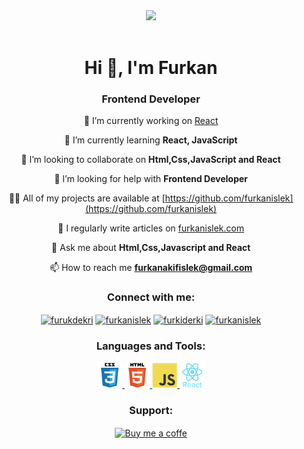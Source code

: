 <div id="header" align="center">
  <img src="https://media.giphy.com/media/M9gbBd9nbDrOTu1Mqx/giphy.gif" width="100"/>
</div>

<br/>
<div align="center">
<h1 align="center">Hi 👋, I'm Furkan</h1>
<h3 align="center">Frontend Developer</h3>

 🔭 I’m currently working on [React](https://app.patika.dev/courses/react)

 🌱 I’m currently learning **React, JavaScript**

 👯 I’m looking to collaborate on **Html,Css,JavaScript and React**

 🤝 I’m looking for help with **Frontend Developer**

 👨‍💻 All of my projects are available at [https://github.com/furkanislek](https://github.com/furkanislek)

 📝 I regularly write articles on [furkanislek.com](furkanislek.com)

 💬 Ask me about **Html,Css,Javascript and React**

 📫 How to reach me **furkanakifislek@gmail.com**

<h3 align="center">Connect with me:</h3>
<p align="center">
<a href="https://twitter.com/furukdekri" target="blank"><img align="center" src="https://raw.githubusercontent.com/rahuldkjain/github-profile-readme-generator/master/src/images/icons/Social/twitter.svg" alt="furukdekri" height="30" width="40" /></a>
<a href="https://linkedin.com/in/furkanislek" target="blank"><img align="center" src="https://raw.githubusercontent.com/rahuldkjain/github-profile-readme-generator/master/src/images/icons/Social/linked-in-alt.svg" alt="furkanislek" height="30" width="40" /></a>
<a href="https://instagram.com/furkiderki" target="blank"><img align="center" src="https://raw.githubusercontent.com/rahuldkjain/github-profile-readme-generator/master/src/images/icons/Social/instagram.svg" alt="furkiderki" height="30" width="40" /></a>
<a href="https://www.youtube.com/c/furkanislek" target="blank"><img align="center" src="https://raw.githubusercontent.com/rahuldkjain/github-profile-readme-generator/master/src/images/icons/Social/youtube.svg" alt="furkanislek" height="30" width="40" /></a>
</p>

<h3 align="center">Languages and Tools:</h3>
<p align="center"> <a href="https://www.w3schools.com/css/" target="_blank" rel="noreferrer"> <img src="https://raw.githubusercontent.com/devicons/devicon/master/icons/css3/css3-original-wordmark.svg" alt="css3" width="40" height="40"/> </a> <a href="https://www.w3.org/html/" target="_blank" rel="noreferrer"> <img src="https://raw.githubusercontent.com/devicons/devicon/master/icons/html5/html5-original-wordmark.svg" alt="html5" width="40" height="40"/> </a> <a href="https://developer.mozilla.org/en-US/docs/Web/JavaScript" target="_blank" rel="noreferrer"> <img src="https://raw.githubusercontent.com/devicons/devicon/master/icons/javascript/javascript-original.svg" alt="javascript" width="40" height="40"/> </a> <a href="https://reactjs.org/" target="_blank" rel="noreferrer"> <img src="https://raw.githubusercontent.com/devicons/devicon/master/icons/react/react-original-wordmark.svg" alt="react" width="40" height="40"/> </a> </p>

<h3 align="center">Support:</h3>
<p><a href="https://www.buymeacoffee.com/furkanislek"> <img align="center" src="https://cdn.buymeacoffee.com/buttons/v2/default-yellow.png" height="50" width="210" alt="Buy me a coffe" /></a></p><br><br>
</div>

